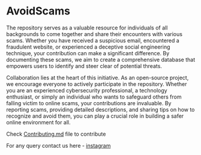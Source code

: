 # AvoidScams

The repository serves as a valuable resource for individuals of all backgrounds to come together and share their encounters with various scams. Whether you have received a suspicious email, encountered a fraudulent website, or experienced a deceptive social engineering technique, your contribution can make a significant difference. By documenting these scams, we aim to create a comprehensive database that empowers users to identify and steer clear of potential threats.


Collaboration lies at the heart of this initiative. As an open-source project, we encourage everyone to actively participate in the repository. Whether you are an experienced cybersecurity professional, a technology enthusiast, or simply an individual who wants to safeguard others from falling victim to online scams, your contributions are invaluable. By reporting scams, providing detailed descriptions, and sharing tips on how to recognize and avoid them, you can play a crucial role in building a safer online environment for all.

Check [Contributing.md](https://github.com/avinash201199/AvoidScams/blob/main/CONTRIBUTING.md) file to contribute

For any query contact us here - [instagram](https://www.instagram.com/lets__code/)
